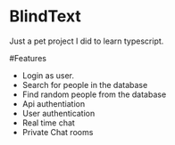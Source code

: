 # BlindText

Just a pet project I did to learn typescript.

#Features

- Login as user.
- Search for people in the database
- Find random people from the database
- Api authentiation
- User authentication
- Real time chat
- Private Chat rooms
